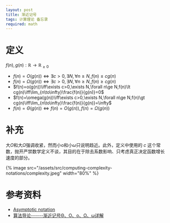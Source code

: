 ```yaml
---
layout: post
title: 渐近记号
tags: 计算理论 备忘录
required: math
---
```


# 定义


$f(n),g(n):\mathbb{R}\to\mathbb{R}_{\ge0}$

- $f(n)=O(g(n))\iff\exists c>0,\exists N,\forall n\ge N,f(n)\le cg(n)$
- $f(n)=\Omega(g(n))\iff\exists c>0,\exists N,\forall n\ge N,f(n)\ge cg(n)$
- $f(n)=o(g(n))\iff\exists c>0,\exists N,\forall n\ge N,f(n)\lt cg(n)\iff\lim_{n\to\infty}\frac{f(n)}{g(n)}=0$
- $f(n)=\omega(g(n))\iff\exists c>0,\exists N,\forall n\ge N,f(n)\gt cg(n)\iff\lim_{n\to\infty}\frac{f(n)}{g(n)}=\infty$
- $f(n)=\Theta(g(n))\iff f(n)=O(g(n)),f(n)=\Omega(g(n))$

# 补充

大$O$和大$\Omega$强调收紧，然而小o和小$\omega$只说明趋近。此外，定义中使用的 $c$ 这个常数，抛开严禁数学定义不谈，其目的在于除去系数影响、只考虑真正决定函数增长速度的部分。

{% image src="/assets/src/computing-complexity-notations/complexity.jpeg" width="80%" %}

# 参考资料

- [Asymptotic notation](https://www.khanacademy.org/computing/computer-science/algorithms/asymptotic-notation/a/asymptotic-notation)
- [算法导论------渐近记号Θ、Ο、o、Ω、ω详解](https://blog.csdn.net/so_geili/article/details/53353593)
